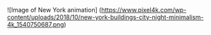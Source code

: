 ![Image of New York animation] (https://www.pixel4k.com/wp-content/uploads/2018/10/new-york-buildings-city-night-minimalism-4k_1540750687.png)
